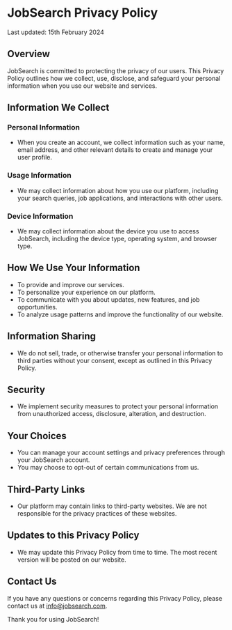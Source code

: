 # JobSearch Privacy Policy

Last updated: 15th February 2024

## Overview

JobSearch is committed to protecting the privacy of our users. This Privacy Policy outlines how we collect, use, disclose, and safeguard your personal information when you use our website and services.

## Information We Collect

### Personal Information

- When you create an account, we collect information such as your name, email address, and other relevant details to create and manage your user profile.

### Usage Information

- We may collect information about how you use our platform, including your search queries, job applications, and interactions with other users.

### Device Information

- We may collect information about the device you use to access JobSearch, including the device type, operating system, and browser type.

## How We Use Your Information

- To provide and improve our services.
- To personalize your experience on our platform.
- To communicate with you about updates, new features, and job opportunities.
- To analyze usage patterns and improve the functionality of our website.

## Information Sharing

- We do not sell, trade, or otherwise transfer your personal information to third parties without your consent, except as outlined in this Privacy Policy.

## Security

- We implement security measures to protect your personal information from unauthorized access, disclosure, alteration, and destruction.

## Your Choices

- You can manage your account settings and privacy preferences through your JobSearch account.
- You may choose to opt-out of certain communications from us.

## Third-Party Links

- Our platform may contain links to third-party websites. We are not responsible for the privacy practices of these websites.

## Updates to this Privacy Policy

- We may update this Privacy Policy from time to time. The most recent version will be posted on our website.

## Contact Us

If you have any questions or concerns regarding this Privacy Policy, please contact us at [info@jobsearch.com](mailto:info@jobsearch.com).

Thank you for using JobSearch!

